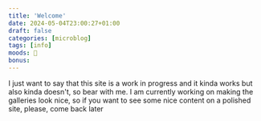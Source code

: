 ```yaml
---
title: 'Welcome'
date: 2024-05-04T23:00:27+01:00
draft: false
categories: [microblog]
tags: [info] 
moods: 🥸
bonus: 
---
```

I just want to say that this site is a work in progress and it kinda works but also kinda doesn't, so bear with me. I am currently working on making the galleries look nice, so if you want to see some nice content on a polished site, please, come back later
